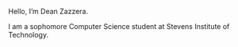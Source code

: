 Hello, I’m Dean Zazzera. 

I am a sophomore Computer Science student at Stevens Institute of Technology.

